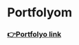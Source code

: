 <h1>Portfolyom</h1>
<h3><a href="https://betulbuyukzengin-portfolio.netlify.app/">👉Portfolyo link</a></h3>

